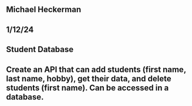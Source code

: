 ## Michael Heckerman
## 1/12/24
## Student Database
## Create an API that can add students (first name, last name, hobby), get their data, and delete students (first name). Can be accessed in a database.